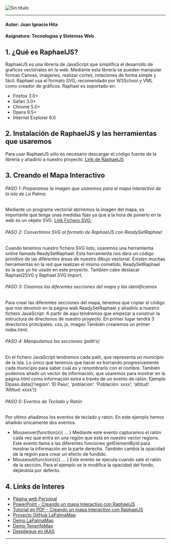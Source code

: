 ![Sin titulo](http://s29.postimg.org/qx6sj4r07/portadagi.jpg)
* * *
#### Autor: Juan Ignacio Hita 
#### Asignatura: Tecnologías y Sistemas Web 

## 1. ¿Qué es RaphaelJS?

RaphaelJS es una librería de JavaScript que simplifica el desarrollo de graficos vectoriales en la web. Mediante esta librería se pueden manipular formas Canvas, imágenes, realizar cortes, rotaciones de forma simple y fácil. 
Raphael usa el formato SVG, recomendado por W3School y VML como creador de gráficos. 
Raphael es soportado en:
*	Firefox 3.0+
*	Safari 3.0+
*	Chrome 5.0+
*	Opera 9.5+
*	Internet Explorer 6.0

## 2. Instalación de RaphaelJS y las herramientas que usaremos

Para usar RaphaelJS sólo es necesario descargar el código fuente de la librería y añadirlo a nuestro proyecto. 
[Link de RaphaelJS](http://github.com/DmitryBaranovskiy/raphael/raw/master/raphael-min.js
 "Link de RaphaelJS")


## 3. Creando el Mapa Interactivo

###### PASO 1: Preparamos la imagen que usaremos para el mapa interactivo de la isla de La Palma.

Mediante un programa vectorial abriremos la imagen del mapa, es importante que tenga unas medidas fijas ya que a la hora de ponerlo en la web es un objeto SVG.
[Link Fichero SVG:]( https://drive.google.com/a/ull.edu.es/file/d/0B18dUNHzQRIRUkdoZGZVSmlwdEE/view?usp=sharing
 "Link Fichero SVG:")


###### PASO 2: Convertimos SVG al formato de RaphaelJS con ReadySetRaphael
Cuando tenemos nuestro fichero SVG listo, usaremos una herramienta online llamada ReadySetRaphael. 
Esta herramienta nos dara un código primitivo de las diferentes áreas de nuestro dibujo vectorial. 
Existen muchas herramientas en la red que realizan el mismo cometido, ReadySetRaphael es la que yo he usado en este proyecto. Tambien cabe destacar Raphael2SVG y Raphael SVG Import.

###### PASO 3: Creamos las diferentes secciones del mapa y las identificamos

Para crear las diferentes secciones del mapa, tenemos que copiar el código que nos devolvió en la página web ReadySetRaphael y añadirlo a nuestro fichero JavaScript.
A partir de aquí tendremos que empezar a construir la estructura de directorios de nuestro proyecto. En primer lugar tendrá 3 directorios principales: css, js, images
También crearemos un primer index.html.

###### PASO 4: Manipulamos las secciones (path’s)
En el fichero JavaScript tendremos cada path, que representa un municipio de la isla. 
Lo único que tenemos que hacer es borrando progresivamente cada municipio para saber cuál es y renombrarlo con el nombre. 
También podemos añadir un vector de información, que usaremos para mostrar en la página html como información extra a través de un evento de ratón. 
Ejemplo
Elpaso.data{(‘region’: ‘El Paso’, ‘poblacion’: ‘Población: xxxx’, ‘altitud’: ‘Altitud: xxxx’)}

###### PASO 5: Eventos de Teclado y Ratón

Por ultimo añadimos los eventos de teclado y raton. En este ejemplo hemos añadido únicamente dos eventos.
-	Mouseover(function(x){ … }
Mediante este evento capturamos el ratón cada vez que entra en una región que está en nuestro vector regions. 
Este evento llama a las diferentes funciones getElementById para mostrar la información en la parte derecha. También cambia la opacidad de la región para crear un efecto de fundido.
-	Mouseout(function(x){ … }
Este evento se ejecuta cuando sale el ratón de la sección. Para el ejemplo se le modifica la opacidad del fondo, dejándola por defecto.

## 4. Links de Interes

- [Página web Personal](http://alu0100713213.github.io "Página web personal")
- [PowerPoint - Creando un mapa Interactivo con RaphaelJS](http://alu0100713213.github.io/TenerifeMap/doc/CreandoMapaInteractivoRaphaelJS.pdf "PowerPoint - Creando un mapa Interactivo con RaphaelJS")
- [Tutorial en PDF - Creando un mapa Interactivo con RaphaelJS](https://drive.google.com/a/ull.edu.es/file/d/0B18dUNHzQRIRXzZyRVhoT3N3VHc/view?usp=sharing "Tutorial en PDF - Creando un mapa Interactivo con RaphaelJS")
- [Proyecto GitHub LaPalmaMap](https://github.com/alu0100713213/LaPalmaMap/ "Proyecto GitHub LaPalmaMap")
- [Demo LaPalmaMap](http://alu0100713213.github.io/LaPalmaMap/ "Link de RaphaelJS")
- [Demo TenerifeMap](http://alu0100713213.github.io/TenerifeMap/ "Link de RaphaelJS")
- [Despliegue en IAAS](http:// "Despliegue en IAAS")

* * *
